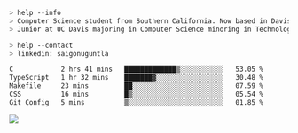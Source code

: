 ````bash
> help --info
> Computer Science student from Southern California. Now based in Davis, CA.
> Junior at UC Davis majoring in Computer Science minoring in Technology Management.
````

````bash
> help --contact
> linkedin: saigonuguntla
````

<!--START_SECTION:waka-->

```txt
C            2 hrs 41 mins   █████████████▒░░░░░░░░░░░   53.05 %
TypeScript   1 hr 32 mins    ███████▓░░░░░░░░░░░░░░░░░   30.48 %
Makefile     23 mins         ██░░░░░░░░░░░░░░░░░░░░░░░   07.59 %
CSS          16 mins         █▒░░░░░░░░░░░░░░░░░░░░░░░   05.54 %
Git Config   5 mins          ▒░░░░░░░░░░░░░░░░░░░░░░░░   01.85 %
```

<!--END_SECTION:waka-->

![](https://komarev.com/ghpvc/?username=saigonu&color=6A8AFF)